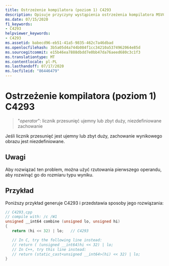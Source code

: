 ```yaml
---
title: Ostrzeżenie kompilatora (poziom 1) C4293
description: Opisuje przyczyny wystąpienia ostrzeżenia kompilatora MSVC C4293 i pokazuje, jak rozwiązać ten problem.
ms.date: 07/15/2020
f1_keywords:
- C4293
helpviewer_keywords:
- C4293
ms.assetid: babecd96-eb51-41a5-9835-462c7a46dbad
ms.openlocfilehash: 3b5a05d4a744b084f1cc34210a5374962064e85d
ms.sourcegitcommit: e15b46ea7888dbdd7e0bb47da76aeed680c3c1f3
ms.translationtype: MT
ms.contentlocale: pl-PL
ms.lasthandoff: 07/17/2020
ms.locfileid: "86446479"
---
```

# <a name="compiler-warning-level-1-c4293"></a>Ostrzeżenie kompilatora (poziom 1) C4293

> "*operator*": licznik przesunięć ujemny lub zbyt duży, niezdefiniowane zachowanie

Jeśli licznik przesunięć jest ujemny lub zbyt duży, zachowanie wynikowego obrazu jest niezdefiniowane.

## <a name="remarks"></a>Uwagi

Aby rozwiązać ten problem, można użyć rzutowania pierwszego operandu, aby rozwinąć go do rozmiaru typu wyniku.

## <a name="example"></a>Przykład

Poniższy przykład generuje C4293 i przedstawia sposoby jego rozwiązania:

```cpp
// C4293.cpp
// compile with: /c /W1
unsigned __int64 combine (unsigned lo, unsigned hi)
{
   return (hi << 32) | lo;   // C4293

   // In C, try the following line instead:
   // return ( (unsigned __int64)hi << 32) | lo;
   // In C++, try this line instead:
   // return (static_cast<unsigned __int64>(hi) << 32) | lo;
}
```

